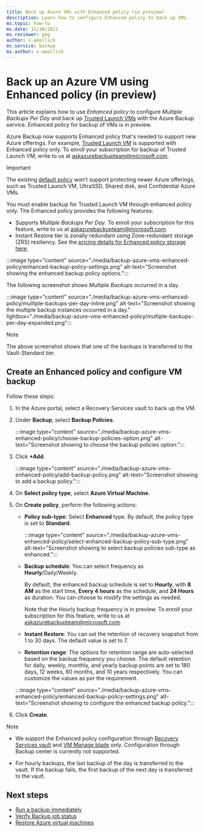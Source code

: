 ```yaml
---
title: Back up Azure VMs with Enhanced policy (in preview)
description: Learn how to configure Enhanced policy to back up VMs.
ms.topic: how-to
ms.date: 11/30/2021
ms.reviewer: geg
author: v-amallick
ms.service: backup
ms.author: v-amallick
---
```

# Back up an Azure VM using Enhanced policy (in preview)

This article explains how to use _Enhanced policy_ to configure _Multiple Backups Per Day_ and back up [Trusted Launch VMs](/azure/virtual-machines/trusted-launch) with the Azure Backup service. Enhanced policy for backup of VMs is in preview.

Azure Backup now supports Enhanced policy that's needed to support new Azure offerings. For example, [Trusted Launch VM](/azure/virtual-machines/trusted-launch) is supported with Enhanced policy only. To enroll your subscription for backup of Trusted Launch VM, write to us at [askazurebackupteam@microsoft.com](mailto:askazurebackupteam@microsoft.com).

>[!Important]
>The existing [default policy](/azure/backup/backup-during-vm-creation#create-a-vm-with-backup-configured) won’t support protecting newer Azure offerings, such as Trusted Launch VM, UltraSSD, Shared disk, and Confidential Azure VMs.

You must enable backup for Trusted Launch VM through enhanced policy only. The Enhanced policy provides the following features:

- Supports _Multiple Backups Per Day_. To enroll your subscription for this feature, write to us at [askazurebackupteam@microsoft.com](mailto:askazurebackupteam@microsoft.com).
- Instant Restore tier is zonally redundant using Zone-redundant storage (ZRS) resiliency. See the [pricing details for Enhanced policy storage here](https://azure.microsoft.com/pricing/details/managed-disks/).

:::image type="content" source="./media/backup-azure-vms-enhanced-policy/enhanced-backup-policy-settings.png" alt-text="Screenshot showing the enhanced backup policy options.":::

The following screenshot shows _Multiple Backups_ occurred in a day.

:::image type="content" source="./media/backup-azure-vms-enhanced-policy/multiple-backups-per-day-inline.png" alt-text="Screenshot showing the multiple backup instances occurred in a day." lightbox="./media/backup-azure-vms-enhanced-policy/multiple-backups-per-day-expanded.png":::

>[!Note]
>The above screenshot shows that one of the backups is transferred to the Vault-Standard tier.

## Create an Enhanced policy and configure VM backup

Follow these steps:

1. In the Azure portal, select a Recovery Services vault to back up the VM.

2. Under **Backup**, select **Backup Policies**.

   :::image type="content" source="./media/backup-azure-vms-enhanced-policy/choose-backup-policies-option.png" alt-text="Screenshot showing to choose the backup policies option.":::

3. Click **+Add**.

   :::image type="content" source="./media/backup-azure-vms-enhanced-policy/add-backup-policy.png" alt-text="Screenshot showing to add a backup policy.":::

4. On **Select policy type**, select **Azure Virtual Machine**.

5. On **Create policy**, perform the following actions:

   - **Policy sub-type**: Select **Enhanced** type. By default, the policy type is set to **Standard**.
   
     :::image type="content" source="./media/backup-azure-vms-enhanced-policy/select-enhanced-backup-policy-sub-type.png" alt-text="Screenshot showing to select backup policies sub-type as enhanced.":::
	 
   - **Backup schedule**: You can select frequency as **Hourly**/Daily/Weekly. 
	  
     By default, the enhanced backup schedule is set to **Hourly**, with **8 AM** as the start time, **Every 4 hours** as the schedule, and **24 Hours** as duration. You can choose to modify the settings as needed.

     Note that the Hourly backup frequency is in preview. To enroll your subscription for this feature, write to us at [askazurebackupteam@microsoft.com](mailto:askazurebackupteam@microsoft.com).
   
   - **Instant Restore**: You can set the retention of recovery snapshot from 1 to 30 days. The default value is set to 7.
   - **Retention range**: The options for retention range are auto-selected based on the backup frequency you choose. The default retention for daily, weekly, monthly, and yearly backup points are set to 180 days, 12 weeks, 60 months, and 10 years respectively. You can customize the values as per the requirement.
   
   :::image type="content" source="./media/backup-azure-vms-enhanced-policy/enhanced-backup-policy-settings.png" alt-text="Screenshot showing to configure the enhanced backup policy.":::
   
6. Click **Create**.

>[!Note]
>- We support the Enhanced policy configuration through [Recovery Services vault](/azure/backup/backup-azure-arm-vms-prepare) and [VM Manage blade](/azure/backup/backup-during-vm-creation#start-a-backup-after-creating-the-vm) only. Configuration through Backup center is currently not supported.
>
>- For hourly backups, the last backup of the day is transferred to the vault. If the backup fails, the first backup of the next day is transferred to the vault.

## Next steps

- [Run a backup immediately](/azure/backup/backup-azure-vms-first-look-arm#run-a-backup-immediately)
- [Verify Backup job status](/azure/backup/backup-azure-arm-vms-prepare#verify-backup-job-status)
- [Restore Azure virtual machines](/azure/backup/backup-azure-arm-restore-vms#restore-disks)

